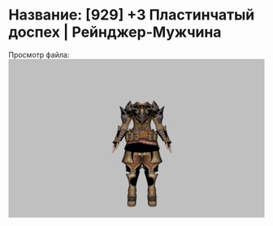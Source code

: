 # Название: [929] +3 Пластинчатый доспех | Рейнджер-Мужчина

Просмотр файла:
![p020004.png](p020004.png)